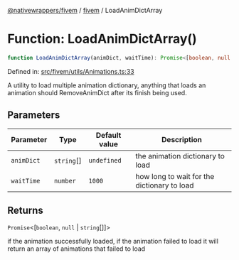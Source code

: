 [@nativewrappers/fivem](../../README.md) / [fivem](../README.md) / LoadAnimDictArray

# Function: LoadAnimDictArray()

```ts
function LoadAnimDictArray(animDict, waitTime): Promise<[boolean, null | string[]]>
```

Defined in: [src/fivem/utils/Animations.ts:33](https://github.com/nativewrappers/nativewrappers/blob/3a5a8937f4f56e42414bc65083bf196262ee500c/src/fivem/utils/Animations.ts#L33)

A utility to load multiple animation dictionary, anything that loads an animation should RemoveAnimDict after its finish being used.

## Parameters

| Parameter | Type | Default value | Description |
| ------ | ------ | ------ | ------ |
| `animDict` | `string`[] | `undefined` | the animation dictionary to load |
| `waitTime` | `number` | `1000` | how long to wait for the dictionary to load |

## Returns

`Promise`\<\[`boolean`, `null` \| `string`[]\]\>

if the animation successfully loaded, if the animation failed to load it will return an array of animations that failed to load

